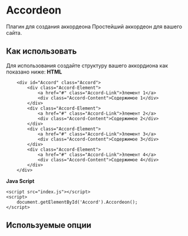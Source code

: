 # Accordeon
Плагин для создания аккордеона
Простейший аккордеон для вашего сайта.

## Как использовать
Для использования создайте структуру вашего аккордиона как показано ниже:
**HTML**
```
    <div id="Accord" class="Accord">
        <div class="Accord-Element">
            <a href="#" class="Accord-Link">Элемент 1</a>
            <div class="Accord-Content">Содержимое 1</div>
        </div>
        <div class="Accord-Element">
            <a href="#" class="Accord-Link">Элемент 2</a>
            <div class="Accord-Content">Содержимое 2</div>
        </div>
        <div class="Accord-Element">
            <a href="#" class="Accord-Link">Элемент 3</a>
            <div class="Accord-Content">Содержимое 3</div>
        </div>
        <div class="Accord-Element">
            <a href="#" class="Accord-Link">Элемент 4</a>
            <div class="Accord-Content">Содержимое 4</div>
        </div>
    </div>
```
**Java Script**
```
<script src="index.js"></script>
<script>
    document.getElementById('Accord').Accordeon();
</script>
```
## Используемые опции
